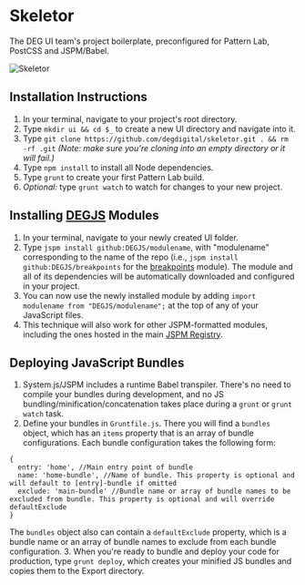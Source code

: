 # Skeletor
The DEG UI team's project boilerplate, preconfigured for Pattern Lab, PostCSS and JSPM/Babel.

![Skeletor](https://scontent.cdninstagram.com/hphotos-xaf1/t51.2885-15/s320x320/e15/11378223_919327878090231_1165808606_n.jpg "Skeletor")

## Installation Instructions
1. In your terminal, navigate to your project's root directory.
2. Type `mkdir ui && cd $_` to create a new UI directory and navigate into it.
3. Type `git clone https://github.com/degdigital/skeletor.git . && rm -rf .git` *(Note: make sure you're cloning into an empty directory or it will fail.)*
3. Type `npm install` to install all Node dependencies.
4. Type `grunt` to create your first Pattern Lab build.
5. *Optional:* type `grunt watch` to watch for changes to your new project.

## Installing [DEGJS](http://github.com/DEGJS) Modules
1. In your terminal, navigate to your newly created UI folder.
2. Type `jspm install github:DEGJS/modulename`, with "modulename" corresponding to the name of the repo (i.e., `jspm install github:DEGJS/breakpoints` for the [breakpoints](http://github.com/DEGJS/breakpoints) module). The module and all of its dependencies will be automatically downloaded and configured in your project.
3. You can now use the newly installed module by adding `import modulename from "DEGJS/modulename";` at the top of any of your JavaScript files.
4. This technique will also work for other JSPM-formatted modules, including the ones hosted in the main [JSPM Registry](http://kasperlewau.github.io/registry/#/).

## Deploying JavaScript Bundles
1. System.js/JSPM includes a runtime Babel transpiler. There's no need to compile your bundles during development, and no JS bundling/minification/concatenation takes place during a `grunt` or `grunt watch` task.
2. Define your bundles in `Gruntfile.js`. There you will find a `bundles` object, which has an `items` property that is an array of bundle configurations. Each bundle configuration takes the following form:
```
{
  entry: 'home', //Main entry point of bundle
  name: 'home-bundle', //Name of bundle. This property is optional and will default to [entry]-bundle if omitted
  exclude: 'main-bundle' //Bundle name or array of bundle names to be excluded from bundle. This property is optional and will override defaultExclude 
}
```
The `bundles` object also can contain a `defaultExclude` property, which is a bundle name or an array of bundle names to exclude from each bundle configuration.
3. When you're ready to bundle and deploy your code for production, type `grunt deploy`, which creates your minified JS bundles and copies them to the Export directory.
